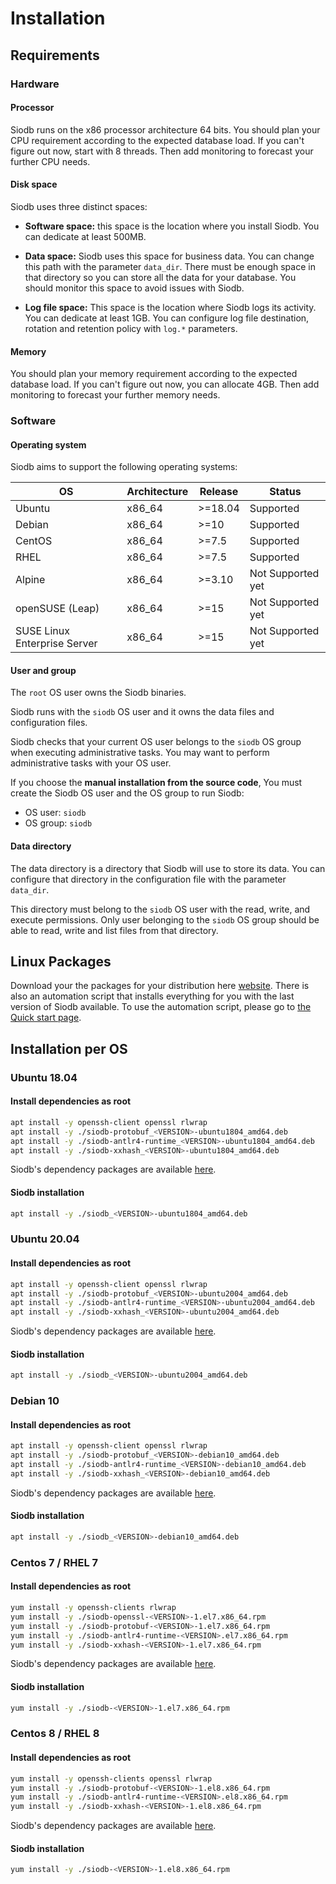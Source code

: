 # Installation

## Requirements

### Hardware

#### Processor

Siodb runs on the x86 processor architecture 64 bits.
You should plan your CPU requirement according to the expected database load.
If you can't figure out now, start with 8 threads. Then add
monitoring to forecast your further CPU needs.

#### Disk space

Siodb uses three distinct spaces:

- **Software space:**
this space is the location where you install Siodb. You can dedicate at least 500MB.

- **Data space:**
Siodb uses this space for business data. You can change this path with the parameter `data_dir`.
There must be enough space in that directory so you can store all the data for your database.
You should monitor this space to avoid issues with Siodb.

- **Log file space:**
This space is the location where Siodb logs its activity. You can dedicate at least 1GB.
You can configure log file destination, rotation and retention policy with `log.*` parameters.

#### Memory

You should plan your memory requirement according to the expected database load.
If you can't figure out now, you can allocate 4GB. Then add monitoring
to forecast your further memory needs.

### Software

#### Operating system

Siodb aims to support the following operating systems:

| OS                           | Architecture | Release | Status            |
| ---------------------------- | ------------ | ------- | ----------------- |
| Ubuntu                       | x86_64       | >=18.04 | Supported         |
| Debian                       | x86_64       | >=10    | Supported         |
| CentOS                       | x86_64       | >=7.5   | Supported         |
| RHEL                         | x86_64       | >=7.5   | Supported         |
| Alpine                       | x86_64       | >=3.10  | Not Supported yet |
| openSUSE (Leap)              | x86_64       | >=15    | Not Supported yet |
| SUSE Linux Enterprise Server | x86_64       | >=15    | Not Supported yet |

#### User and group

The `root` OS user owns the Siodb binaries.

Siodb runs with the `siodb` OS user and it owns the data files and configuration files.

Siodb checks that your current OS user belongs to the `siodb` OS group when executing administrative tasks.
You may want to perform administrative tasks with your OS user.

If you choose the **manual installation from the source code**,
You must create the Siodb OS user and the OS group to run Siodb:

- OS user: `siodb`
- OS group: `siodb`

#### Data directory

The data directory is a directory that Siodb will use to store its data.
You can configure that directory in the configuration file with the parameter `data_dir`.

This directory must belong to the `siodb` OS user with the read, write, and execute permissions.
Only user belonging to the `siodb` OS group should be able to read, write and list files from that directory.

## Linux Packages

Download your the packages for your distribution here
[website](https://www.siodb.io/packages/siodb_linux_packages.html).
There is also an automation script that installs everything for you with the last
version of Siodb available. To use the automation script, please go to [the
Quick start page](./../quick_start).

## Installation per OS

### Ubuntu 18.04

#### Install dependencies as root

```bash
apt install -y openssh-client openssl rlwrap
apt install -y ./siodb-protobuf_<VERSION>-ubuntu1804_amd64.deb
apt install -y ./siodb-antlr4-runtime_<VERSION>-ubuntu1804_amd64.deb
apt install -y ./siodb-xxhash_<VERSION>-ubuntu1804_amd64.deb
```

Siodb's dependency packages are available [here](https://www.siodb.io/packages/siodb_linux_packages.html).

#### Siodb installation

```bash
apt install -y ./siodb_<VERSION>-ubuntu1804_amd64.deb
```

### Ubuntu 20.04

#### Install dependencies as root

```bash
apt install -y openssh-client openssl rlwrap
apt install -y ./siodb-protobuf_<VERSION>-ubuntu2004_amd64.deb
apt install -y ./siodb-antlr4-runtime_<VERSION>-ubuntu2004_amd64.deb
apt install -y ./siodb-xxhash_<VERSION>-ubuntu2004_amd64.deb
```

Siodb's dependency packages are available [here](https://www.siodb.io/packages/siodb_linux_packages.html).

#### Siodb installation

```bash
apt install -y ./siodb_<VERSION>-ubuntu2004_amd64.deb
```

### Debian 10

#### Install dependencies as root

```bash
apt install -y openssh-client openssl rlwrap
apt install -y ./siodb-protobuf_<VERSION>-debian10_amd64.deb
apt install -y ./siodb-antlr4-runtime_<VERSION>-debian10_amd64.deb
apt install -y ./siodb-xxhash_<VERSION>-debian10_amd64.deb
```

Siodb's dependency packages are available [here](https://www.siodb.io/packages/siodb_linux_packages.html).

#### Siodb installation

```bash
apt install -y ./siodb_<VERSION>-debian10_amd64.deb
```

### Centos 7 / RHEL 7

#### Install dependencies as root

```bash
yum install -y openssh-clients rlwrap
yum install -y ./siodb-openssl-<VERSION>-1.el7.x86_64.rpm
yum install -y ./siodb-protobuf-<VERSION>-1.el7.x86_64.rpm
yum install -y ./siodb-antlr4-runtime-<VERSION>.el7.x86_64.rpm
yum install -y ./siodb-xxhash-<VERSION>-1.el7.x86_64.rpm
```

Siodb's dependency packages are available [here](https://www.siodb.io/packages/siodb_linux_packages.html).

#### Siodb installation

```bash
yum install -y ./siodb-<VERSION>-1.el7.x86_64.rpm
```

### Centos 8 / RHEL 8

#### Install dependencies as root

```bash
yum install -y openssh-clients openssl rlwrap
yum install -y ./siodb-protobuf-<VERSION>-1.el8.x86_64.rpm
yum install -y ./siodb-antlr4-runtime-<VERSION>.el8.x86_64.rpm
yum install -y ./siodb-xxhash-<VERSION>-1.el8.x86_64.rpm
```

Siodb's dependency packages are available [here](https://www.siodb.io/packages/siodb_linux_packages.html).

#### Siodb installation

```bash
yum install -y ./siodb-<VERSION>-1.el8.x86_64.rpm
```
